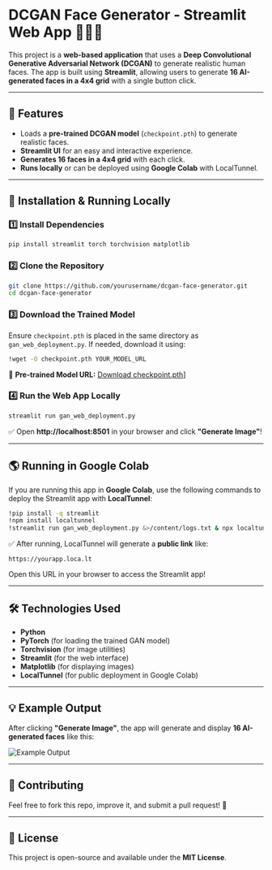 # **DCGAN Face Generator - Streamlit Web App** 🎨🧑‍🎤  
This project is a **web-based application** that uses a **Deep Convolutional Generative Adversarial Network (DCGAN)** to generate realistic human faces. The app is built using **Streamlit**, allowing users to generate **16 AI-generated faces in a 4x4 grid** with a single button click.

---

## **🚀 Features**
- Loads a **pre-trained DCGAN model** (`checkpoint.pth`) to generate realistic faces.
- **Streamlit UI** for an easy and interactive experience.
- **Generates 16 faces in a 4x4 grid** with each click.
- **Runs locally** or can be deployed using **Google Colab** with LocalTunnel.

---

## **📌 Installation & Running Locally**
### **1️⃣ Install Dependencies**
```bash
pip install streamlit torch torchvision matplotlib
```

### **2️⃣ Clone the Repository**
```bash
git clone https://github.com/yourusername/dcgan-face-generator.git
cd dcgan-face-generator
```

### **3️⃣ Download the Trained Model**
Ensure `checkpoint.pth` is placed in the same directory as `gan_web_deployment.py`. If needed, download it using:
```bash
!wget -O checkpoint.pth YOUR_MODEL_URL
```
🔗 **Pre-trained Model URL:** [Download checkpoint.pth]([(https://drive.google.com/file/d/1eXittKO4jnpUzcdd5f5Z99VmKumEjgI7/view?usp=drive_link))]

### **4️⃣ Run the Web App Locally**
```bash
streamlit run gan_web_deployment.py
```
✅ Open **http://localhost:8501** in your browser and click **"Generate Image"**!

---

## **🌎 Running in Google Colab**
If you are running this app in **Google Colab**, use the following commands to deploy the Streamlit app with **LocalTunnel**:

```bash
!pip install -q streamlit
!npm install localtunnel
!streamlit run gan_web_deployment.py &>/content/logs.txt & npx localtunnel --port 8501 & curl ipv4.icanhazip.com
```

✅ After running, LocalTunnel will generate a **public link** like:
```
https://yourapp.loca.lt
```
Open this URL in your browser to access the Streamlit app!

---

## **🛠 Technologies Used**
- **Python**
- **PyTorch** (for loading the trained GAN model)
- **Torchvision** (for image utilities)
- **Streamlit** (for the web interface)
- **Matplotlib** (for displaying images)
- **LocalTunnel** (for public deployment in Google Colab)

---

## **💡 Example Output**
After clicking **"Generate Image"**, the app will generate and display **16 AI-generated faces** like this:

![Example Output](https://your-image-url.com/example.png)

---

## **🤝 Contributing**
Feel free to fork this repo, improve it, and submit a pull request! 🚀

---

## **📜 License**
This project is open-source and available under the **MIT License**.

